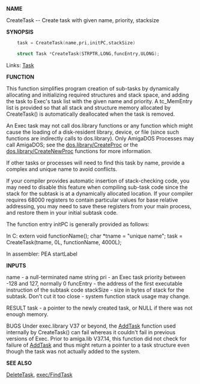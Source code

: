 
**NAME**

CreateTask -- Create task with given name, priority, stacksize

**SYNOPSIS**

```c
    task = CreateTask(name,pri,initPC,stackSize)

    struct Task *CreateTask(STRPTR,LONG,funcEntry,ULONG);

```
Links: [Task](_008E.md) 

**FUNCTION**

This function simplifies program creation of sub-tasks by
dynamically allocating and initializing required structures
and stack space, and adding the task to Exec's task list
with the given name and priority. A tc_MemEntry list is provided
so that all stack and structure memory allocated by CreateTask()
is automatically deallocated when the task is removed.

An Exec task may not call dos.library functions or any function
which might cause the loading of a disk-resident library, device,
or file (since such functions are indirectly calls to dos.library).
Only AmigaDOS Processes may call AmigaDOS; see the
[dos.library/CreateProc](../dos/CreateProc.md) or the [dos.library/CreateNewProc](../dos/CreateNewProc.md)
functions for more information.

If other tasks or processes will need to find this task by name,
provide a complex and unique name to avoid conflicts.

If your compiler provides automatic insertion of stack-checking
code, you may need to disable this feature when compiling sub-task
code since the stack for the subtask is at a dynamically allocated
location.  If your compiler requires 68000 registers to contain
particular values for base relative addressing, you may need to
save these registers from your main process, and restore them
in your initial subtask code.

The function entry initPC is generally provided as follows:

In C:
extern void functionName();
char *tname = &#034;unique name&#034;;
task = CreateTask(tname, 0L, functionName, 4000L);

In assembler:
PEA     startLabel

**INPUTS**

name - a null-terminated name string
pri - an Exec task priority between -128 and 127, normally 0
funcEntry - the address of the first executable instruction
of the subtask code
stackSize - size in bytes of stack for the subtask. Don't cut it
too close - system function stack usage may change.

RESULT
task - a pointer to the newly created task, or NULL if there was not
enough memory.

BUGS
Under exec.library V37 or beyond, the [AddTask](AddTask.md) function used
internally by CreateTask() can fail whereas it couldn't fail in
previous versions of Exec. Prior to amiga.lib V37.14, this function
did not check for failure of [AddTask](AddTask.md) and thus might return a
pointer to a task structure even though the task was not actually
added to the system.

**SEE ALSO**

[DeleteTask](_0155.md), [exec/FindTask](FindTask.md)
